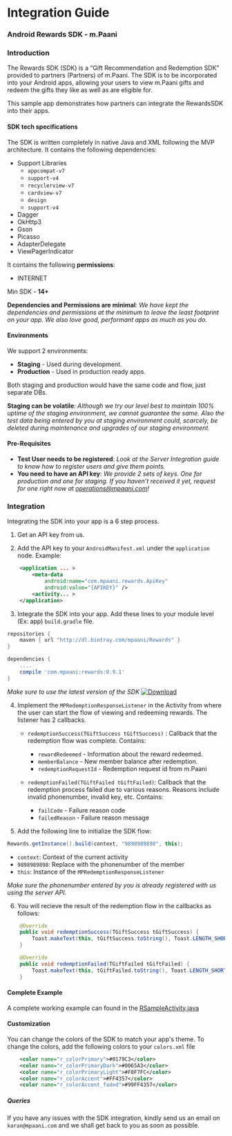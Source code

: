 # Integration Guide
### Android Rewards SDK - m.Paani

### Introduction
The Rewards SDK (SDK) is a “Gift Recommendation and Redemption SDK” provided to partners (Partners) of m.Paani. The SDK is to be incorporated into your Android apps, allowing your users to view m.Paani gifts and redeem the gifts they like as well as are eligible for. 

This sample app demonstrates how partners can integrate the RewardsSDK into their apps.

#### SDK tech specifications
The SDK is written completely in native Java and XML following the MVP architecture.
It contains the following dependencies:
 - Support Libraries
    - `appcompat-v7`
    - `support-v4`
    - `recyclerview-v7`
    - `cardview-v7`
    - `design`
    - `support-v4`
 - Dagger
 - OkHttp3
 - Gson
 - Picasso
 - AdapterDelegate
 - ViewPagerIndicator

 It contains the following **permissions**:
 - INTERNET

Min SDK - **14+** 


**Dependencies and Permissions are minimal**: *We have kept the dependencies and permissions at the minimum to leave the least footprint on your app. We also love good, performant apps as much as you do.*

#### Environments
We support 2 environments:
 - **Staging** - Used during development.
 - **Production** - Used in production ready apps.

Both staging and production would have the same code and flow, just separate DBs.

**Staging can be volatile**: *Although we try our level best to maintain 100% uptime of the staging environment, we cannot guarantee the same. Also the test data being entered by you at staging environment could, scarcely, be deleted during maintenance and upgrades of our staging environment.*

#### Pre-Requisites

 - **Test User needs to be registered**: *Look at the Server Integration guide to know how to register users and give them points.*
 - **You need to have an API key**:  *We provide 2 sets of keys. One for production and one for staging. If you haven’t received it yet, request for one right now at operations@mpaani.com!*

### Integration
Integrating the SDK into your app is a 6 step process.

1. Get an API key from us.

2. Add the API key to your `AndroidManifest.xml` under the `application ` node.
Example:
``` xml
    <application ... >
        <meta-data
            android:name="com.mpaani.rewards.ApiKey"
            android:value="{APIKEY}" />
        <activity... >
    </application>
```

3. Integrate the SDK into your app.
Add these lines to your module level (Ex: app) `build.gradle` file.
```gradle
repositories {
    maven { url "http://dl.bintray.com/mpaani/Rewards" }
}
```


```gradle
dependencies {
	....
	compile 'com.mpaani:rewards:0.9.1'
}
```
*Make sure to use the latest version of the SDK*
 [ ![Download](https://api.bintray.com/packages/mpaani/Rewards/rewards/images/download.svg) ](https://bintray.com/mpaani/Rewards/rewards/_latestVersion)

4. Implement the `MPRedemptionResponseListener` in the Activity from where the user can start the flow of viewing and redeeming rewards. The listener has 2 callbacks.

    - `redemptionSuccess(TGiftSuccess tGiftSuccess)` : Callback that the redemption flow was complete. Contains:
     	- `rewardRedeemed` - Information about the reward redeemed.
        - `memberBalance` - New member balance after redemption.
        - `redemptionRequestId` - Redemption request id from m.Paani

    - `redemptionFailed(TGiftFailed tGiftFailed)`: Callback that the redemption process failed due to various reasons. Reasons include invalid phonenumber, invalid key, etc. Contains:
       - `failCode` - Failure reason code
       - `failedReason` - Failure reason message

5. Add the following line to initialize the SDK flow:
```java
Rewards.getInstance().build(context, "9898989898", this);
```
 - `context`: Context of the current activity
 - `9898989898`: Replace with the phonenumber of the member
 - `this`: Instance of the `MPRedemptionResponseListener`

*Make sure the phonenumber entered by you is already registered with us using the server API.*

6. You will recieve the result of the redemption flow in the callbacks as follows:
```java
    @Override
    public void redemptionSuccess(TGiftSuccess tGiftSuccess) {
        Toast.makeText(this, tGiftSuccess.toString(), Toast.LENGTH_SHORT).show();
    }

    @Override
    public void redemptionFailed(TGiftFailed tGiftFailed) {
        Toast.makeText(this, tGiftFailed.toString(), Toast.LENGTH_SHORT).show();
    }
```


#### Complete Example

A complete working example can found in the [RSampleActivity.java](https://github.com/mpaani/RewardsSDK-Sample/blob/master/app/src/main/java/com/mpaani/rsample/RSampleActivity.java)


#### Customization
You can change the colors of the SDK to match your app's theme. To change the colors, add the following colors to your `colors.xml` file
```xml
    <color name="r_colorPrimary">#0179C3</color>
    <color name="r_colorPrimaryDark">#0065A3</color>
    <color name="r_colorPrimaryLight">#F0F7FC</color>
    <color name="r_colorAccent">#FF4357</color>
    <color name="r_colorAccent_faded">#99FF4357</color>
```

##### Queries
If you have any issues with the SDK integration, kindly send us an email on `karan@mpaani.com` and we shall get back to you as soon as possible.
